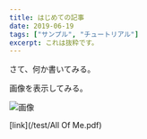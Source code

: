 ```yaml
---
title: はじめての記事
date: 2019-06-19
tags: ["サンプル", "チュートリアル"]
excerpt: これは抜粋です。
---
```


さて、何か書いてみる。

画像を表示してみる。

![画像](/test/jj.jpg)

[link](/test/All Of Me.pdf)

